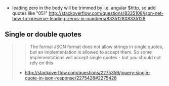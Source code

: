 - leading zero in the body will be trimmed by i.e. angular $http, so add quotes like "051" http://stackoverflow.com/questions/8335108/json-net-how-to-preserve-leading-zeros-in-numbers/8335128#8335128

## Single or double quotes

>> The formal JSON format does not allow strings in single quotes, but an implementation is allowed to accept them.
> So some implementations will accept single quotes - but you should not rely on this
> - http://stackoverflow.com/questions/2275359/jquery-single-quote-in-json-response/2275428#2275428
